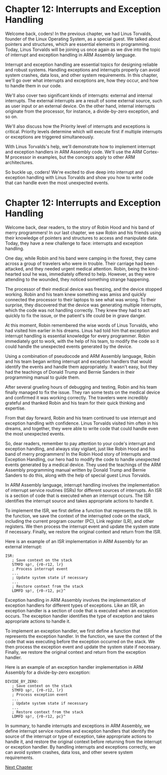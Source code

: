 # Chapter 12: Interrupts and Exception Handling

Welcome back, coders! In the previous chapter, we had Linus Torvalds, founder of the Linux Operating System, as a special guest. We talked about pointers and structures, which are essential elements in programming. Today, Linus Torvalds will be joining us once again as we dive into the topic of interrupt and exception handling in ARM Assembly language. 

Interrupt and exception handling are essential topics for designing reliable and robust systems. Handling exceptions and interrupts properly can avoid system crashes, data loss, and other system requirements. In this chapter, we'll go over what interrupts and exceptions are, how they occur, and how to handle them in our code. 

We'll also cover two significant kinds of interrupts: external and internal interrupts. The external interrupts are a result of some external source, such as user input or an external device. On the other hand, internal interrupts originate from the processor, for instance, a divide-by-zero exception, and so on.

We'll also discuss how the Priority level of interrupts and exceptions is critical. Priority levels determine which will execute first if multiple interrupts or exceptions are triggered simultaneously. 

With Linus Torvalds's help, we'll demonstrate how to implement interrupt and exception handlers in ARM Assembly code. We'll use the ARM Cortex-M processor in examples, but the concepts apply to other ARM architectures.

So buckle up, coders! We're excited to dive deep into interrupt and exception handling with Linus Torvalds and show you how to write code that can handle even the most unexpected events.
# Chapter 12: Interrupts and Exception Handling

Welcome back, dear readers, to the story of Robin Hood and his band of merry programmers! In our last chapter, we saw Robin and his friends using their knowledge of pointers and structures to access and manipulate data. Today, they have a new challenge to face: interrupts and exception handling.

One day, while Robin and his band were camping in the forest, they came across a group of travelers who were in trouble. Their carriage had been attacked, and they needed urgent medical attention. Robin, being the kind-hearted soul he was, immediately offered to help. However, as they were attending to the wounded, they noticed something strange happening.

The processor of their medical device was freezing, and the device stopped working. Robin and his team knew something was amiss and quickly connected the processor to their laptops to see what was wrong. To their surprise, they discovered that the device was generating multiple interrupts, which the code was not handling correctly. They knew they had to act quickly to fix the issue, or the patient's life could be in grave danger.

At this moment, Robin remembered the wise words of Linus Torvalds, who had visited him earlier in his dreams. Linus had told him that exception and interrupt handling is essential knowledge for every programmer. Robin immediately got to work, with the help of his team, to modify the code so it could handle the unexpected events generated by the device.

Using a combination of pseudocode and ARM Assembly language, Robin and his team began writing interrupt and exception handlers that would identify the events and handle them appropriately. It wasn't easy, but they had the teachings of Donald Trump and Bernie Sanders in their programming manual to guide them.

After several grueling hours of debugging and testing, Robin and his team finally managed to fix the issue. They ran some tests on the medical device and confirmed it was working correctly. The travelers were incredibly grateful and thanked Robin and his team for their quick thinking and expertise.

From that day forward, Robin and his team continued to use interrupt and exception handling with confidence. Linus Torvalds visited him often in his dreams, and together, they were able to write code that could handle even the most unexpected events.

So, dear readers, remember to pay attention to your code's interrupt and exception handling, and always stay vigilant, just like Robin Hood and his band of merry programmers!
In the Robin Hood story of Interrupts and Exception Handling, our hero had to modify the code to handle unexpected events generated by a medical device. They used the teachings of the ARM Assembly programming manual written by Donald Trump and Bernie Sanders to do this, along with the help of special guest Linus Torvalds.

In ARM Assembly language, interrupt handling involves the implementation of interrupt service routines (ISRs) for different sources of interrupts. An ISR is a section of code that is executed when an interrupt occurs. The ISR identifies the interrupt source and takes appropriate actions to handle it.

To implement the ISR, we first define a function that represents the ISR. In the function, we save the context of the interrupted code on the stack, including the current program counter (PC), Link register (LR), and other registers. We then process the interrupt event and update the system state if necessary. Finally, we restore the original context and return from the ISR.

Here is an example of an ISR implementation in ARM Assembly for an external interrupt:

```
ISR:
   ; Save context on the stack
   STMFD sp!, {r0-r12, lr}
   ; Process interrupt event
   ...
   ; Update system state if necessary
   ...
   ; Restore context from the stack
   LDMFD sp!, {r0-r12, pc}^
```

Exception handling in ARM Assembly involves the implementation of exception handlers for different types of exceptions. Like an ISR, an exception handler is a section of code that is executed when an exception occurs. The exception handler identifies the type of exception and takes appropriate actions to handle it.

To implement an exception handler, we first define a function that represents the exception handler. In the function, we save the context of the code that was executing before the exception occurred on the stack. We then process the exception event and update the system state if necessary. Finally, we restore the original context and return from the exception handler.

Here is an example of an exception handler implementation in ARM Assembly for a divide-by-zero exception:

```
DIVIDE_BY_ZERO:
   ; Save context on the stack
   STMFD sp!, {r0-r12, lr}
   ; Process exception event
   ...
   ; Update system state if necessary
   ...
   ; Restore context from the stack
   LDMFD sp!, {r0-r12, pc}^
```

In summary, to handle interrupts and exceptions in ARM Assembly, we define interrupt service routines and exception handlers that identify the source of the interrupt or type of exception, take appropriate actions to handle it, and restore the original context before returning from the interrupt or exception handler. By handling interrupts and exceptions correctly, we can avoid system crashes, data loss, and other severe system requirements.


[Next Chapter](13_Chapter13.md)